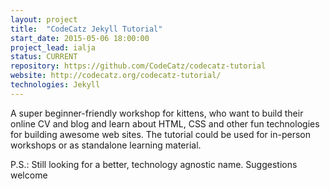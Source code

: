 ```yaml
---
layout: project
title:  "CodeCatz Jekyll Tutorial"
start_date: 2015-05-06 18:00:00
project_lead: ialja
status: CURRENT
repository: https://github.com/CodeCatz/codecatz-tutorial
website: http://codecatz.org/codecatz-tutorial/
technologies: Jekyll
---
```


A super beginner-friendly workshop for kittens, who want to build their online CV and blog and learn about HTML, CSS and other fun technologies for building awesome web sites. The tutorial could be used for in-person workshops or as standalone learning material.

P.S.: Still looking for a better, technology agnostic name. Suggestions welcome